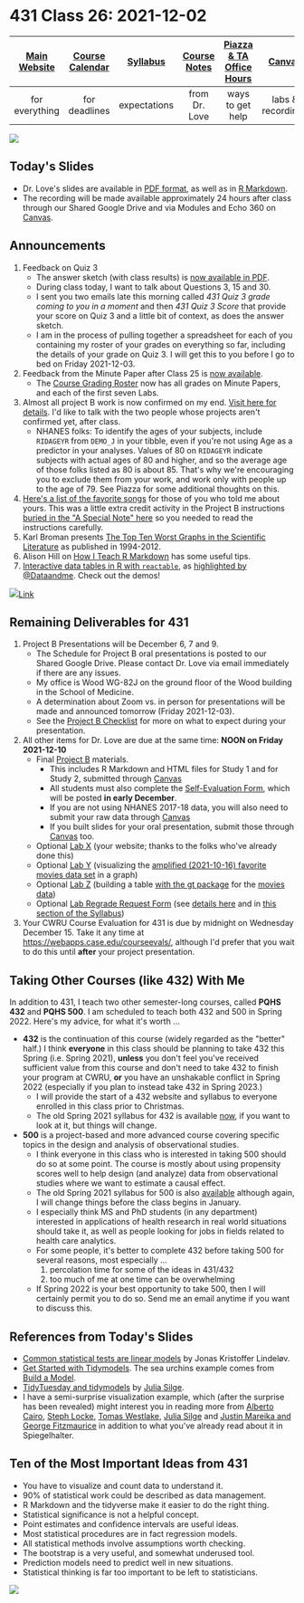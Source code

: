 # 431 Class 26: 2021-12-02

[Main Website](https://thomaselove.github.io/431/) | [Course Calendar](https://thomaselove.github.io/431/calendar.html) | [Syllabus](https://thomaselove.github.io/431-2021-syllabus/) | [Course Notes](https://thomaselove.github.io/431-notes/) | [Piazza & TA Office Hours](https://thomaselove.github.io/431/contact.html) | [Canvas](https://canvas.case.edu) | [Data and Code](https://github.com/THOMASELOVE/431-data)
:-----------: | :--------------: | :----------: | :---------: | :-------------: | :-----------: | :------------:
for everything | for deadlines | expectations | from Dr. Love | ways to get help | labs & recordings | for downloads

![](https://github.com/THOMASELOVE/431-2021/blob/main/classes/class26/images/taylor_2020.png)
 
## Today's Slides

- Dr. Love's slides are available in [PDF format](https://github.com/THOMASELOVE/431-2021/blob/main/classes/class26/431-class26-slides.pdf), as well as in [R Markdown](https://github.com/THOMASELOVE/431-2021/blob/main/classes/class26/431-class26-slides.Rmd).
- The recording will be made available approximately 24 hours after class through our Shared Google Drive and via Modules and Echo 360 on [Canvas](https://canvas.case.edu).


## Announcements

1. Feedback on Quiz 3
    - The answer sketch (with class results) is [now available in PDF](https://github.com/THOMASELOVE/431-2021/blob/main/quizzes/quiz3/quiz3_sketch_and_results.pdf).
    - During class today, I want to talk about Questions 3, 15 and 30.
    - I sent you two emails late this morning called *431 Quiz 3 grade coming to you in a moment* and then *431 Quiz 3 Score* that provide your score on Quiz 3 and a little bit of context, as does the answer sketch.
    - I am in the process of pulling together a spreadsheet for each of you containing my roster of your grades on everything so far, including the details of your grade on Quiz 3. I will get this to you before I go to bed on Friday 2021-12-03.
2. Feedback from the Minute Paper after Class 25 is [now available](https://bit.ly/431-2021-min25-feedback).
    - The [Course Grading Roster](https://bit.ly/431-2021-grades) now has all grades on Minute Papers, and each of the first seven Labs.
3. Almost all project B work is now confirmed on my end. [Visit here for details](https://github.com/THOMASELOVE/431-2021/blob/main/projectB/confirmations.md). I'd like to talk with the two people whose projects aren't confirmed yet, after class.
    - NHANES folks: To identify the ages of your subjects, include `RIDAGEYR` from `DEMO_J` in your tibble, even if you're not using Age as a predictor in your analyses. Values of 80 on `RIDAGEYR` indicate subjects with actual ages of 80 and higher, and so the average age of those folks listed as 80 is about 85. That's why we're encouraging you to exclude them from your work, and work only with people up to the age of 79. See Piazza for some additional thoughts on this.
4. [Here's a list of the favorite songs](https://github.com/THOMASELOVE/431-2021/blob/main/projectB/songs.md) for those of you who told me about yours. This was a little extra credit activity in the Project B instructions [buried in the "A Special Note" here](https://thomaselove.github.io/431-2021-projectB/checklist.html) so you needed to read the instructions carefully.
5. Karl Broman presents [The Top Ten Worst Graphs in the Scientific Literature](https://www.biostat.wisc.edu/~kbroman/topten_worstgraphs/) as published in 1994-2012.
6. Alison Hill on [How I Teach R Markdown](https://alison.rbind.io/post/2020-05-28-how-i-teach-r-markdown/) has some useful tips.
7. [Interactive data tables in R with `reactable`](https://glin.github.io/reactable/index.html), as [highlighted by @Dataandme](https://twitter.com/dataandme/status/1196552930167599106?s=11). Check out the demos!

![](https://github.com/THOMASELOVE/431-2021/blob/main/classes/class26/images/harrell_2021-11-24.png)[Link](https://twitter.com/f2harrell/status/1463514375411716100)


## Remaining Deliverables for 431

1. Project B Presentations will be December 6, 7 and 9.
    - The Schedule for Project B oral presentations is posted to our Shared Google Drive. Please contact Dr. Love via email immediately if there are any issues. 
    - My office is Wood WG-82J on the ground floor of the Wood building in the School of Medicine.
    - A determination about Zoom vs. in person for presentations will be made and announced tomorrow (Friday 2021-12-03).
    - See the [Project B Checklist](https://thomaselove.github.io/431-2021-projectB/checklist.html) for more on what to expect during your presentation.
2. All other items for Dr. Love are due at the same time: **NOON on Friday 2021-12-10**
    - Final [Project B](https://thomaselove.github.io/431-2021-projectB/) materials.
        - This includes R Markdown and HTML files for Study 1 and for Study 2, submitted through [Canvas](https://canvas.case.edu/)
        - All students must also complete the [Self-Evaluation Form](https://thomaselove.github.io/431-2021-projectB/self_eval.html), which will be posted **in early December**.
        - If you are not using NHANES 2017-18 data, you will also need to submit your raw data through [Canvas](https://canvas.case.edu/)
        - If you built slides for your oral presentation, submit those through [Canvas](https://canvas.case.edu/) too.
    - Optional [Lab X](https://github.com/THOMASELOVE/431-2021/tree/main/labs/labX) (your website; thanks to the folks who've already done this)
    - Optional [Lab Y](https://github.com/THOMASELOVE/431-2021/tree/main/labs/labY) (visualizing the [amplified (2021-10-16) favorite movies data set](https://github.com/THOMASELOVE/431-2021/tree/main/classes/movies#new-and-amplified-data-set) in a graph)
    - Optional [Lab Z](https://github.com/THOMASELOVE/431-2021/tree/main/labs/labZ) (building a table [with the gt package](https://gt.rstudio.com/) for the [movies data](https://github.com/THOMASELOVE/431-2021/tree/main/classes/movies#new-and-amplified-data-set))
    - Optional [Lab Regrade Request Form](https://bit.ly/431-2021-lab-regrade-requests) (see [details here](https://github.com/THOMASELOVE/431-2021/tree/main/labs#grading-errors-and-regrade-requests) and in [this section of the Syllabus](https://thomaselove.github.io/431-2021-syllabus/deliverables-assignments.html#appeal-policy---request-a-review-in-december))
3. Your CWRU Course Evaluation for 431 is due by midnight on Wednesday December 15. Take it any time at https://webapps.case.edu/courseevals/, although I'd prefer that you wait to do this until **after** your project presentation.

## Taking Other Courses (like 432) With Me

In addition to 431, I teach two other semester-long courses, called **PQHS 432** and **PQHS 500**. I am scheduled to teach both 432 and 500 in Spring 2022. Here's my advice, for what it's worth ...

- **432** is the continuation of this course (widely regarded as the "better" half.) I think **everyone** in this class should be planning to take 432 this Spring (i.e. Spring 2021), **unless** you don't feel you've received sufficient value from this course and don't need to take 432 to finish your program at CWRU, **or** you have an unshakable conflict in Spring 2022 (especially if you plan to instead take 432 in Spring 2023.)
    - I will provide the start of a 432 website and syllabus to everyone enrolled in this class prior to Christmas.
    - The old Spring 2021 syllabus for 432 is available [now](https://thomaselove.github.io/432-2021-syllabus/), if you want to look at it, but things will change.
- **500** is a project-based and more advanced course covering specific topics in the design and analysis of observational studies. 
    - I think everyone in this class who is interested in taking 500 should do so at some point. The course is mostly about using propensity scores well to help design (and analyze) data from observational studies where we want to estimate a causal effect.
    - The old Spring 2021 syllabus for 500 is also [available](https://thomaselove.github.io/500-2021-syllabus/) although again, I will change things before the class begins in January.
    - I especially think MS and PhD students (in any department) interested in applications of health research in real world situations should take it, as well as people looking for jobs in fields related to health care analytics.
    - For some people, it's better to complete 432 before taking 500 for several reasons, most especially ...
        1. percolation time for some of the ideas in 431/432
        2. too much of me at one time can be overwhelming
    - If Spring 2022 is your best opportunity to take 500, then I will certainly permit you to do so. Send me an email anytime if you want to discuss this.

## References from Today's Slides

- [Common statistical tests are linear models](https://lindeloev.github.io/tests-as-linear/) by Jonas Kristoffer Lindeløv.
- [Get Started with Tidymodels](https://www.tidymodels.org/start/). The sea urchins example comes from [Build a Model](https://www.tidymodels.org/start/models/).
- [TidyTuesday and tidymodels](https://juliasilge.com/blog/intro-tidymodels/) by [Julia Silge](https://juliasilge.com/).
- I have a semi-surprise visualization example, which (after the surprise has been revealed) might interest you in reading more from [Alberto Cairo](http://www.thefunctionalart.com/2016/08/download-datasaurus-never-trust-summary.html), [Steph Locke](https://cran.r-project.org/web/packages/datasauRus/vignettes/Datasaurus.html), [Tomas Westlake](https://r-mageddon.netlify.com/post/reanimating-the-datasaurus/), [Julia Silge](https://juliasilge.com/blog/datasaurus-multiclass/) and [Justin Mareika and George Fitzmaurice](https://www.autodesk.com/research/publications/same-stats-different-graphs) in addition to what you've already read about it in Spiegelhalter. 

## Ten of the Most Important Ideas from 431

- You have to visualize and count data to understand it.
- 90% of statistical work could be described as data management.
- R Markdown and the tidyverse make it easier to do the right thing.
- Statistical significance is not a helpful concept.
- Point estimates and confidence intervals are useful ideas.
- Most statistical procedures are in fact regression models.
- All statistical methods involve assumptions worth checking.
- The bootstrap is a very useful, and somewhat underused tool.
- Prediction models need to predict well in new situations.
- Statistical thinking is far too important to be left to statisticians.

![](https://github.com/THOMASELOVE/431-2021/blob/main/classes/class26/images/cox1.png)
